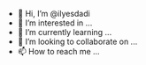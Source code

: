 - 👋 Hi, I’m @ilyesdadi
- 👀 I’m interested in ...
- 🌱 I’m currently learning ...
- 💞️ I’m looking to collaborate on ...
- 📫 How to reach me ...

<!---
ilyesdadi/ilyesdadi is a ✨ special ✨ repository because its `README.md` (this file) appears on your GitHub profile.
You can click the Preview link to take a look at your changes.
--->
